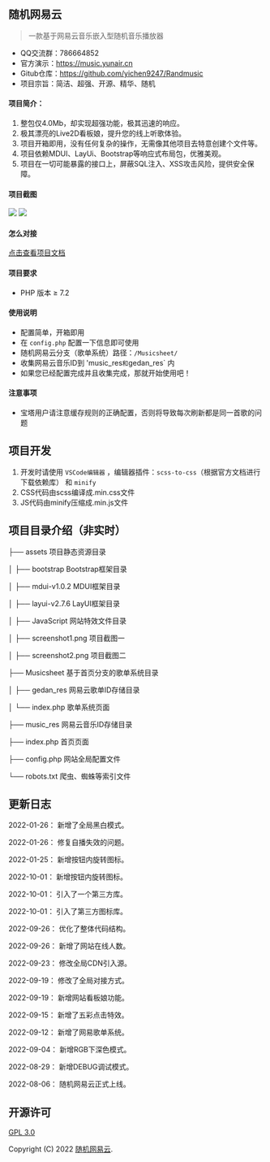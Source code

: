 ## 随机网易云

> 一款基于网易云音乐嵌入型随机音乐播放器

- QQ交流群：786664852
- 官方演示：https://music.yunair.cn
- Gitub仓库：https://github.com/yichen9247/Randmusic
- 项目宗旨：简洁、超强、开源、精华、随机

#### 项目简介：

1. 整包仅4.0Mb，却实现超强功能，极其迅速的响应。
2. 极其漂亮的Live2D看板娘，提升您的线上听歌体验。
3. 项目开箱即用，没有任何复杂的操作，无需像其他项目去特意创建个文件等。
4. 项目依赖MDUI、LayUi、Bootstrap等响应式布局包，优雅美观。
5. 项目在一切可能暴露的接口上，屏蔽SQL注入、XSS攻击风险，提供安全保障。

#### 项目截图

<img src="https://s1.ax1x.com/2022/09/12/vXBakt.jpg">

<img src="https://s1.ax1x.com/2022/09/01/v5Dt0g.jpg">

#### 怎么对接

[点击查看项目文档](https://yunair.cn/?p=44)

#### 项目要求

* PHP 版本 &ge; 7.2

#### 使用说明

* 配置简单，开箱即用
* 在 `config.php` 配置一下信息即可使用
* 随机网易云分支（歌单系统）路径：`/Musicsheet/`
* 收集网易云音乐ID到 'music_res` 和 `gedan_res` 内
* 如果您已经配置完成并且收集完成，那就开始使用吧！

#### 注意事项

* 宝塔用户请注意缓存规则的正确配置，否则将导致每次刷新都是同一首歌的问题

## 项目开发

1. 开发时请使用 `VSCode编辑器` ，编辑器插件：`scss-to-css`（根据官方文档进行下载依赖库） 和 `minify`
2. CSS代码由scss编译成.min.css文件
3. JS代码由minify压缩成.min.js文件

## 项目目录介绍（非实时）

├── assets 项目静态资源目录

│      ├── bootstrap Bootstrap框架目录

│      ├── mdui-v1.0.2 MDUI框架目录

│      ├── layui-v2.7.6 LayUI框架目录

│      ├── JavaScript 网站特效文件目录

│      ├── screenshot1.png 项目截图一

│      ├── screenshot2.png 项目截图二

├── Musicsheet 基于首页分支的歌单系统目录

│      ├── gedan_res 网易云歌单ID存储目录

│      └── index.php 歌单系统页面

├── music_res 网易云音乐ID存储目录

├── index.php 首页页面

├── config.php 网站全局配置文件

└── robots.txt 爬虫、蜘蛛等索引文件

## 更新日志

2022-01-26： 新增了全局黑白模式。

2022-01-26： 修复自播失效的问题。

2022-01-25： 新增按钮内旋转图标。

2022-10-01： 新增按钮内旋转图标。

2022-10-01： 引入了一个第三方库。

2022-10-01： 引入了第三方图标库。

2022-09-26： 优化了整体代码结构。

2022-09-26： 新增了网站在线人数。

2022-09-23： 修改全局CDN引入源。

2022-09-19： 修改了全局对接方式。

2022-09-19： 新增网站看板娘功能。

2022-09-15： 新增了五彩点击特效。

2022-09-12： 新增了网易歌单系统。

2022-09-04： 新增RGB下深色模式。

2022-08-29： 新增DEBUG调试模式。

2022-08-06： 随机网易云正式上线。

##  开源许可
[GPL 3.0](https://opensource.org/licenses/GPL-3.0)

Copyright (C) 2022  [随机网易云](https:/lmusic.yunair.cn/).